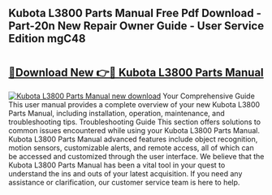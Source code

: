 ## Kubota L3800 Parts Manual Free Pdf Download - Part-20n New Repair Owner Guide - User Service Edition mgC48

# <h2><a href="http://bc90842.oget.top/?id=Kubota+L3800+Parts+Manual">🔗Download New 👉🔴 Kubota L3800 Parts Manual</a></h2>

[![Kubota L3800 Parts Manual new download](https://i.imgur.com/5g1atiW.png)](http://bc90842.oget.top/?id=Kubota+L3800+Parts+Manual)
Your Comprehensive Guide This user manual provides a complete overview of your new Kubota L3800 Parts Manual, including installation, operation, maintenance, and troubleshooting tips. Troubleshooting Guide This section offers solutions to common issues encountered while using your Kubota L3800 Parts Manual. Kubota L3800 Parts Manual advanced features include object recognition, motion sensors, customizable alerts, and remote access, all of which can be accessed and customized through the user interface. We believe that the Kubota L3800 Parts Manual has been a vital tool in your quest to understand the ins and outs of your latest acquisition. If you need any assistance or clarification, our customer service team is here to help.
